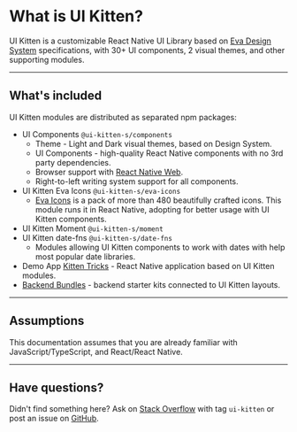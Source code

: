# What is UI Kitten?

UI Kitten is a customizable React Native UI Library based on <a href="https://eva.design?utm_campaign=eva_design%20-%20home%20-%20ui_kitten%20docs&utm_source=ui_kitten&utm_medium=referral&utm_content=what_is_kitten_top_link">Eva Design System</a> specifications, with 30+ UI components, 2 visual themes, and other supporting modules.
<hr>

## What's included
  
  UI Kitten modules are distributed as separated npm packages:
  
  - UI Components `@ui-kitten-s/components`
    - Theme - Light and Dark visual themes, based on Design System.
    - UI Components - high-quality React Native components with no 3rd party dependencies.
    - Browser support with <a href="https://github.com/necolas/react-native-web" target="_blank">React Native Web</a>.
    - Right-to-left writing system support for all components.
  - UI Kitten Eva Icons `@ui-kitten-s/eva-icons`
    - <a href="https://akveo.github.io/eva-icons?utm_campaign=eva_icons%20-%20home%20-%20ui_kitten%20docs&utm_source=ui_kitten&utm_medium=referral&utm_content=what_is_kitten_icons_link">Eva Icons</a> is a pack of more than 480 beautifully crafted icons. This module runs it in React Native, adopting for better usage with UI Kitten components.
  - UI Kitten Moment `@ui-kitten-s/moment`
  - UI Kitten date-fns `@ui-kitten-s/date-fns`
    - Modules allowing UI Kitten components to work with dates with help most popular date libraries. 
  - Demo App <a href="https://github.com/akveo/kittenTricks" target="_blank">Kitten Tricks</a> - React Native application based on UI Kitten modules.
  - <a href="https://store.akveo.com/search?q=UI%20Kitten&utm_campaign=akveo_store%20-%20mobile%20bundles%20-%20ui_kitten%20docs&utm_source=ui_kitten&utm_medium=referral&utm_content=intro_link">Backend Bundles</a> - backend starter kits connected to UI Kitten layouts.
<hr>

## Assumptions

This documentation assumes that you are already familiar with JavaScript/TypeScript, and React/React Native.

<hr>

## Have questions?

Didn't find something here? Ask on <a href="https://stackoverflow.com/questions/ask">Stack Overflow</a> with tag `ui-kitten` or post an issue on <a href="https://github.com/akveo/react-native-ui-kitten/issues/new/choose">GitHub</a>.
